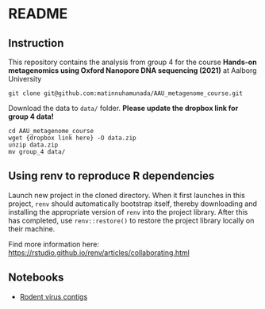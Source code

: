 # README

## Instruction
This repository contains the analysis from group 4 for the course **Hands-on metagenomics using Oxford Nanopore DNA sequencing (2021)** at Aalborg University

```{bash}
git clone git@github.com:matinnuhamunada/AAU_metagenome_course.git
```

Download the data to `data/` folder. **Please update the dropbox link for group 4 data!**

```{bash}
cd AAU_metagenome_course
wget {dropbox link here} -O data.zip
unzip data.zip
mv group_4 data/
```

## Using renv to reproduce R dependencies

Launch new project in the cloned directory. When it first launches in this project, `renv` should automatically bootstrap itself, thereby downloading and installing the appropriate version of `renv` into the project library. After this has completed, use `renv::restore()` to restore the project library locally on their machine.

Find more information here: https://rstudio.github.io/renv/articles/collaborating.html

## Notebooks
- [Rodent virus contigs](https://htmlpreview.github.io/?https://github.com/matinnuhamunada/AAU_metagenome_course/blob/main/2021-12-09_matinnu-analysis.html)
